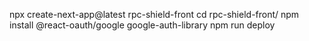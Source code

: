 npx create-next-app@latest rpc-shield-front
cd rpc-shield-front/
npm install @react-oauth/google google-auth-library
npm run deploy